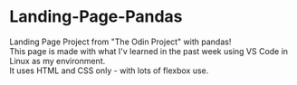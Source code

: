 # Landing-Page-Pandas
Landing Page Project from "The Odin Project" with pandas!  
This page is made with what I'v learned in the past week using VS Code in Linux as my environment.  
It uses HTML and CSS only - with lots of flexbox use.
